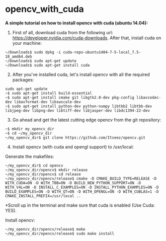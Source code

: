 # opencv_with_cuda
<b>
A simple tutorial on how to install opencv with cuda (ubuntu 14.04):
</b>


1. First of all, download cuda from the following url: https://developer.nvidia.com/cuda-downloads.
After that, install cuda on your machine:
<pre><code>~/Downloads$ sudo dpkg -i cuda-repo-ubuntu1404-7-5-local_7.5-18_amd64.deb
~/Downloads$ sudo apt-get update
~/Downloads$ sudo apt-get install cuda</code></pre>


2. After you've installed cuda, let's install opencv with all the required packages:
<pre><code>sudo apt-get update
~$ sudo apt-get install build-essential
~$ sudo apt-get install cmake git libgtk2.0-dev pkg-config libavcodec-dev libavformat-dev libswscale-dev
~$ sudo apt-get install python-dev python-numpy libtbb2 libtbb-dev libjpeg-dev libpng-dev libtiff-dev libjasper-dev libdc1394-22-dev</code></pre>


3. Go ahead and get the latest cutting edge opencv from the git repository:
<pre><code>~$ mkdir my_opencv_dir
~$ cd ~/my_opencv_dir
~/my_opencv_dir$ git clone https://github.com/Itseez/opencv.git</code></pre>


4. Install opencv (with cuda and opengl support) to /usr/local:

  Generate the makefiles:
<pre><code>~/my_opencv_dir$ cd opencv
~/my_opencv_dir/opencv$ mkdir release
~/my_opencv_dir/opencv$ cd release
~/my_opencv_dir/opencv/release$ cmake -D CMAKE_BUILD_TYPE=RELEASE -D WITH_CUDA=ON -D WITH_TBB=ON -D BUILD_NEW_PYTHON_SUPPORT=ON -D WITH_V4L=ON -D INSTALL_C_EXAMPLES=ON -D INSTALL_PYTHON_EXAMPLES=ON -D BUILD_EXAMPLES=ON -D WITH_QT=ON -D WITH_OPENGL=ON -D WITH_CUBLAS=1 -D CMAKE_INSTALL_PREFIX=/usr/local ..  </code></pre>
*Scroll up in the terminal and make sure that cuda is enabled (Use Cuda: YES).

  Install opencv:
<pre><code>~/my_opencv_dir/opencv/release$ make
~/my_opencv_dir/opencv/release$ sudo make install</code></pre>

 
